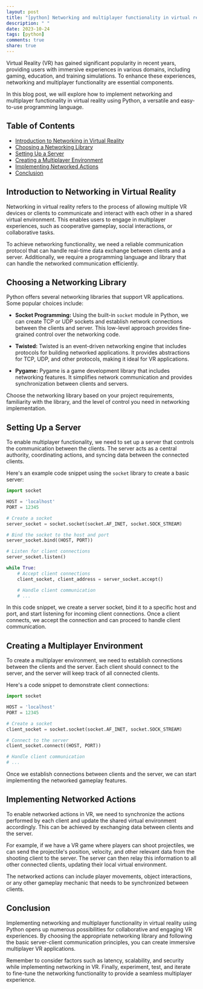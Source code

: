 ```yaml
---
layout: post
title: "[python] Networking and multiplayer functionality in virtual reality with Python"
description: " "
date: 2023-10-24
tags: [python]
comments: true
share: true
---
```


Virtual Reality (VR) has gained significant popularity in recent years, providing users with immersive experiences in various domains, including gaming, education, and training simulations. To enhance these experiences, networking and multiplayer functionality are essential components.

In this blog post, we will explore how to implement networking and multiplayer functionality in virtual reality using Python, a versatile and easy-to-use programming language.

## Table of Contents
- [Introduction to Networking in Virtual Reality](#introduction-to-networking-in-virtual-reality)
- [Choosing a Networking Library](#choosing-a-networking-library)
- [Setting Up a Server](#setting-up-a-server)
- [Creating a Multiplayer Environment](#creating-a-multiplayer-environment)
- [Implementing Networked Actions](#implementing-networked-actions)
- [Conclusion](#conclusion)

## Introduction to Networking in Virtual Reality

Networking in virtual reality refers to the process of allowing multiple VR devices or clients to communicate and interact with each other in a shared virtual environment. This enables users to engage in multiplayer experiences, such as cooperative gameplay, social interactions, or collaborative tasks.

To achieve networking functionality, we need a reliable communication protocol that can handle real-time data exchange between clients and a server. Additionally, we require a programming language and library that can handle the networked communication efficiently.

## Choosing a Networking Library

Python offers several networking libraries that support VR applications. Some popular choices include:

- **Socket Programming:** Using the built-in `socket` module in Python, we can create TCP or UDP sockets and establish network connections between the clients and server. This low-level approach provides fine-grained control over the networking code.

- **Twisted:** Twisted is an event-driven networking engine that includes protocols for building networked applications. It provides abstractions for TCP, UDP, and other protocols, making it ideal for VR applications.

- **Pygame:** Pygame is a game development library that includes networking features. It simplifies network communication and provides synchronization between clients and servers.

Choose the networking library based on your project requirements, familiarity with the library, and the level of control you need in networking implementation.

## Setting Up a Server

To enable multiplayer functionality, we need to set up a server that controls the communication between the clients. The server acts as a central authority, coordinating actions, and syncing data between the connected clients.

Here's an example code snippet using the `socket` library to create a basic server:

```python
import socket

HOST = 'localhost'
PORT = 12345

# Create a socket
server_socket = socket.socket(socket.AF_INET, socket.SOCK_STREAM)

# Bind the socket to the host and port
server_socket.bind((HOST, PORT))

# Listen for client connections
server_socket.listen()

while True:
    # Accept client connections
    client_socket, client_address = server_socket.accept()

    # Handle client communication
    # ...
```

In this code snippet, we create a server socket, bind it to a specific host and port, and start listening for incoming client connections. Once a client connects, we accept the connection and can proceed to handle client communication.

## Creating a Multiplayer Environment

To create a multiplayer environment, we need to establish connections between the clients and the server. Each client should connect to the server, and the server will keep track of all connected clients.

Here's a code snippet to demonstrate client connections:

```python
import socket

HOST = 'localhost'
PORT = 12345

# Create a socket
client_socket = socket.socket(socket.AF_INET, socket.SOCK_STREAM)

# Connect to the server
client_socket.connect((HOST, PORT))

# Handle client communication
# ...
```

Once we establish connections between clients and the server, we can start implementing the networked gameplay features.

## Implementing Networked Actions

To enable networked actions in VR, we need to synchronize the actions performed by each client and update the shared virtual environment accordingly. This can be achieved by exchanging data between clients and the server.

For example, if we have a VR game where players can shoot projectiles, we can send the projectile's position, velocity, and other relevant data from the shooting client to the server. The server can then relay this information to all other connected clients, updating their local virtual environment.

The networked actions can include player movements, object interactions, or any other gameplay mechanic that needs to be synchronized between clients.

## Conclusion

Implementing networking and multiplayer functionality in virtual reality using Python opens up numerous possibilities for collaborative and engaging VR experiences. By choosing the appropriate networking library and following the basic server-client communication principles, you can create immersive multiplayer VR applications.

Remember to consider factors such as latency, scalability, and security while implementing networking in VR. Finally, experiment, test, and iterate to fine-tune the networking functionality to provide a seamless multiplayer experience.